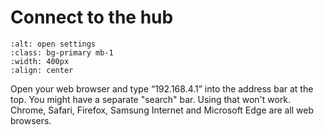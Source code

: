 # Connect to the hub


```{image} connect-to-hub.png
:alt: open settings
:class: bg-primary mb-1
:width: 400px
:align: center
```

Open your web browser and type “192.168.4.1” into the address bar at the top.  You might have a separate "search" bar.  Using that won't work.  Chrome, Safari, Firefox, Samsung Internet and Microsoft Edge are all web browsers.
